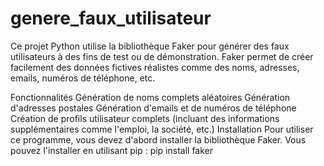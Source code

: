 # genere_faux_utilisateur
Ce projet Python utilise la bibliothèque Faker pour générer des faux utilisateurs à des fins de test ou de démonstration. Faker permet de créer facilement des données fictives réalistes comme des noms, adresses, emails, numéros de téléphone, etc.

Fonctionnalités
Génération de noms complets aléatoires
Génération d'adresses postales
Génération d'emails et de numéros de téléphone
Création de profils utilisateur complets (incluant des informations supplémentaires comme l'emploi, la société, etc.)
Installation
Pour utiliser ce programme, vous devez d'abord installer la bibliothèque Faker. Vous pouvez l'installer en utilisant pip :
pip install faker


